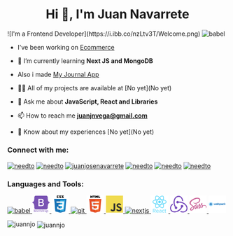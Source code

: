 <h1 align="center">Hi 👋, I'm Juan Navarrete</h1>
![I'm a Frontend Developer](https://i.ibb.co/nzLtv3T/Welcome.png)
<img src="https://i.ibb.co/nzLtv3T/Welcome.png" alt="babel" width="240" height="180"/>

- I've been working on [Ecommerce](https://my-first-next-ecommerce.vercel.app)

- 🌱 I’m currently learning **Next JS and MongoDB**

- Also i made [My Journal App](https://juannjo.github.io/Journal-app/)

- 👨‍💻 All of my projects are available at [No yet](No yet)

- 💬 Ask me about **JavaScript, React and Libraries**

- 📫 How to reach me **juanjnvega@gmail.com**

- 📄 Know about my experiences [No yet](No yet)

<h3 align="left">Connect with me:</h3>
<p align="left">
<a href="https://dev.to/needto" target="blank"><img align="center" src="https://raw.githubusercontent.com/rahuldkjain/github-profile-readme-generator/master/src/images/icons/Social/devto.svg" alt="needto" height="30" width="40" /></a>
<a href="https://twitter.com/needto" target="blank"><img align="center" src="https://raw.githubusercontent.com/rahuldkjain/github-profile-readme-generator/master/src/images/icons/Social/twitter.svg" alt="needto" height="30" width="40" /></a>
<a href="https://linkedin.com/in/juanjosenavarrete" target="blank"><img align="center" src="https://raw.githubusercontent.com/rahuldkjain/github-profile-readme-generator/master/src/images/icons/Social/linked-in-alt.svg" alt="juanjosenavarrete" height="30" width="40" /></a>
<a href="https://instagram.com/needto" target="blank"><img align="center" src="https://raw.githubusercontent.com/rahuldkjain/github-profile-readme-generator/master/src/images/icons/Social/instagram.svg" alt="needto" height="30" width="40" /></a>
<a href="https://www.hackerrank.com/needto" target="blank"><img align="center" src="https://raw.githubusercontent.com/rahuldkjain/github-profile-readme-generator/master/src/images/icons/Social/hackerrank.svg" alt="needto" height="30" width="40" /></a>
<a href="https://www.leetcode.com/needto" target="blank"><img align="center" src="https://raw.githubusercontent.com/rahuldkjain/github-profile-readme-generator/master/src/images/icons/Social/leet-code.svg" alt="needto" height="30" width="40" /></a>
</p>

<h3 align="left">Languages and Tools:</h3>
<p align="left"> <a href="https://babeljs.io/" target="_blank" rel="noreferrer"> <img src="https://www.vectorlogo.zone/logos/babeljs/babeljs-icon.svg" alt="babel" width="40" height="40"/> </a> <a href="https://getbootstrap.com" target="_blank" rel="noreferrer"> <img src="https://raw.githubusercontent.com/devicons/devicon/master/icons/bootstrap/bootstrap-plain-wordmark.svg" alt="bootstrap" width="40" height="40"/> </a> <a href="https://www.w3schools.com/css/" target="_blank" rel="noreferrer"> <img src="https://raw.githubusercontent.com/devicons/devicon/master/icons/css3/css3-original-wordmark.svg" alt="css3" width="40" height="40"/> </a> <a href="https://git-scm.com/" target="_blank" rel="noreferrer"> <img src="https://www.vectorlogo.zone/logos/git-scm/git-scm-icon.svg" alt="git" width="40" height="40"/> </a> <a href="https://www.w3.org/html/" target="_blank" rel="noreferrer"> <img src="https://raw.githubusercontent.com/devicons/devicon/master/icons/html5/html5-original-wordmark.svg" alt="html5" width="40" height="40"/> </a> <a href="https://developer.mozilla.org/en-US/docs/Web/JavaScript" target="_blank" rel="noreferrer"> <img src="https://raw.githubusercontent.com/devicons/devicon/master/icons/javascript/javascript-original.svg" alt="javascript" width="40" height="40"/> </a> <a href="https://nextjs.org/" target="_blank" rel="noreferrer"> <img src="https://cdn.worldvectorlogo.com/logos/nextjs-2.svg" alt="nextjs" width="40" height="40"/> </a> <a href="https://reactjs.org/" target="_blank" rel="noreferrer"> <img src="https://raw.githubusercontent.com/devicons/devicon/master/icons/react/react-original-wordmark.svg" alt="react" width="40" height="40"/> </a> <a href="https://redux.js.org" target="_blank" rel="noreferrer"> <img src="https://raw.githubusercontent.com/devicons/devicon/master/icons/redux/redux-original.svg" alt="redux" width="40" height="40"/> </a> <a href="https://sass-lang.com" target="_blank" rel="noreferrer"> <img src="https://raw.githubusercontent.com/devicons/devicon/master/icons/sass/sass-original.svg" alt="sass" width="40" height="40"/> </a> <a href="https://webpack.js.org" target="_blank" rel="noreferrer"> <img src="https://raw.githubusercontent.com/devicons/devicon/d00d0969292a6569d45b06d3f350f463a0107b0d/icons/webpack/webpack-original-wordmark.svg" alt="webpack" width="40" height="40"/> </a> </p>

<p><img align="left" src="https://github-readme-stats.vercel.app/api/top-langs?username=juannjo&show_icons=true&locale=en&layout=compact" alt="juannjo" /></p>

<p>&nbsp;<img align="center" src="https://github-readme-stats.vercel.app/api?username=juannjo&show_icons=true&locale=en" alt="juannjo" /></p>
